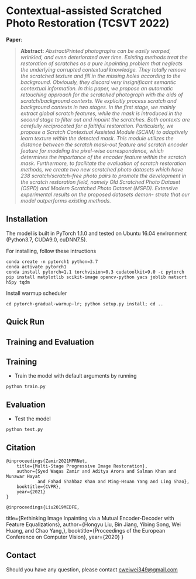 
# Contextual-assisted Scratched Photo Restoration (TCSVT 2022)


**Paper**: 



> **Abstract:** *AbstractPrinted photographs can be easily warped, wrinkled,
and even deteriorated over time. Existing methods treat the
restoration of scratches as a pure inpainting problem that
neglects the underlying corrupted contextual knowledge. They
totally remove the scratched texture and fill in the missing
holes according to the background. Obviously, they discard very
insignificant semantic contextual information. In this paper, we
propose an automatic retouching approach for the scratched
photograph with the aids of scratch/background contexts. We
explicitly process scratch and background contexts in two stages.
In the first stage, we mainly extract global scratch features, while
the mask is introduced in the second stage to filter out and
inpaint the scratches. Both contexts are carefully reciprocated
for a faithful restoration. Particularly, we propose a Scratch
Contextual Assisted Module (SCAM) to adaptively learn texture
within the detected mask. This module utilizes the distance
between the scratch mask-out feature and scratch encoder feature
for modeling the pixel-wise correspondence, which determines
the importance of the encoder feature within the scratch mask.
Furthermore, to facilitate the evaluation of scratch restoration
methods, we create two new scratched photo datasets which have
238 scratch/scratch-free photo pairs to promote the development
in the scratch restoration field, namely Old Scratched Photo
Dataset (OSPD) and Modern Scratched Photo Dataset (MSPD).
Extensive experimental results on the proposed datasets demon-
strate that our model outperforms existing methods.* 



## Installation
The model is built in PyTorch 1.1.0 and tested on Ubuntu 16.04 environment (Python3.7, CUDA9.0, cuDNN7.5).

For installing, follow these intructions
```
conda create -n pytorch1 python=3.7
conda activate pytorch1
conda install pytorch=1.1 torchvision=0.3 cudatoolkit=9.0 -c pytorch
pip install matplotlib scikit-image opencv-python yacs joblib natsort h5py tqdm
```

Install warmup scheduler

```
cd pytorch-gradual-warmup-lr; python setup.py install; cd ..
```

## Quick Run

## Training and Evaluation

## Training

- Train the model with default arguments by running

```
python train.py
```


## Evaluation

- Test the model
```
python test.py
```

## Citation

    @inproceedings{Zamir2021MPRNet,
        title={Multi-Stage Progressive Image Restoration},
        author={Syed Waqas Zamir and Aditya Arora and Salman Khan and Munawar Hayat
                and Fahad Shahbaz Khan and Ming-Hsuan Yang and Ling Shao},
        booktitle={CVPR},
        year={2021}
    }
    
    @inproceedings{Liu2019MEDFE,
  title={Rethinking Image Inpainting via a Mutual Encoder-Decoder with Feature Equalizations},
  author={Hongyu Liu, Bin Jiang, Yibing Song, Wei Huang, and Chao Yang,},
  booktitle={Proceedings of the European Conference on Computer Vision},
  year={2020}
}

## Contact
Should you have any question, please contact cweiwei349@gmail.com
